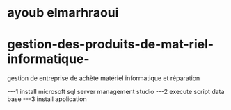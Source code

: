 # ayoub elmarhraoui
# gestion-des-produits-de-mat-riel-informatique-
gestion de entreprise de achète matériel informatique et réparation



---1
install microsoft sql server management studio
---2
execute script data base 
---3
install application 
